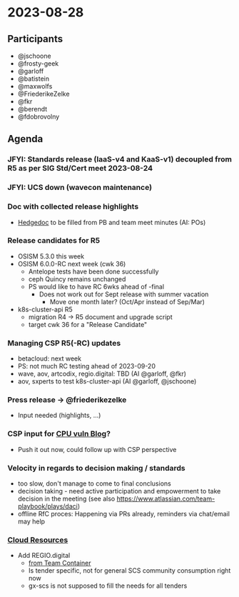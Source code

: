# 2023-08-28

## Participants
* @jschoone
* @frosty-geek
* @garloff
* @batistein
* @maxwolfs
* @FriederikeZelke
* @fkr
* @berendt
* @fdobrovolny

## Agenda
### JFYI: Standards release (IaaS-v4 and KaaS-v1) decoupled from R5 as per SIG Std/Cert meet 2023-08-24
### JFYI: UCS down (wavecon maintenance)
### Doc with collected release highlights
* [Hedgedoc](https://input.scs.community/2023-scs-r5-highlights-collection) to be filled from PB and team meet minutes (AI: POs)
### Release candidates for R5
* OSISM 5.3.0 this week
* OSISM 6.0.0-RC next week (cwk 36)
    * Antelope tests have been done successfully
    * ceph Quincy remains unchanged
    * PS would like to have RC 6wks ahead of -final
        * Does not work out for Sept release with summer vacation
            * Move one month later? (Oct/Apr instead of Sep/Mar)
* k8s-cluster-api R5
    * migration R4 -> R5 document and upgrade script
    * target cwk 36 for a "Release Candidate"
### Managing CSP R5(-RC) updates
* betacloud: next week
* PS: not much RC testing ahead of 2023-09-20
* wave, aov, artcodix, regio.digital: TBD (AI @garloff, @fkr)
* aov, sxperts to test k8s-cluster-api (AI @garloff, @jschoone)
### Press release -> @friederikezelke
* Input needed (highlights, ...)
### CSP input for [CPU vuln Blog](https://github.com/SovereignCloudStack/website/pull/722)?
* Push it out now, could follow up with CSP perspective
### Velocity in regards to decision making / standards
* too slow, don't manage to come to final conclusions
* decision taking - need active participation and empowerment to take decision in the meeting (see also <https://www.atlassian.com/team-playbook/plays/daci>)
* offline RfC proces: Happening via PRs already, reminders via chat/email may help
### [Cloud Resources](https://github.com/SovereignCloudStack/docs/blob/main/community/cloud-resources/cloud-resources.md)
- Add REGIO.digital
  - [from Team Container](https://github.com/SovereignCloudStack/minutes/blob/main/container/20230824.md?plain=1#L36)
  - Is tender specific, not for general SCS community consumption right now
  - gx-scs is not supposed to fill the needs for all tenders
